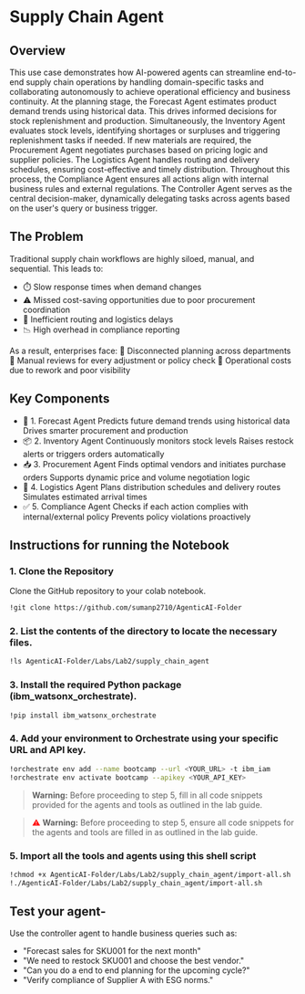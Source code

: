 # Supply Chain Agent

## Overview

This use case demonstrates how AI-powered agents can streamline end-to-end supply chain operations by handling domain-specific tasks and collaborating autonomously to achieve operational efficiency and business continuity.
At the planning stage, the Forecast Agent estimates product demand trends using historical data. This drives informed decisions for stock replenishment and production.
Simultaneously, the Inventory Agent evaluates stock levels, identifying shortages or surpluses and triggering replenishment tasks if needed. If new materials are required, the Procurement Agent negotiates purchases based on pricing logic and supplier policies.
The Logistics Agent handles routing and delivery schedules, ensuring cost-effective and timely distribution. Throughout this process, the Compliance Agent ensures all actions align with internal business rules and external regulations.
The Controller Agent serves as the central decision-maker, dynamically delegating tasks across agents based on the user's query or business trigger.


## The Problem

Traditional supply chain workflows are highly siloed, manual, and sequential. This leads to:
- ⏱️ Slow response times when demand changes
- ⚠️ Missed cost-saving opportunities due to poor procurement coordination
- 🚚 Inefficient routing and logistics delays
- 📉 High overhead in compliance reporting

As a result, enterprises face:
🔄 Disconnected planning across departments
🧾 Manual reviews for every adjustment or policy check
💸 Operational costs due to rework and poor visibility


## Key Components

- 🤖 1. Forecast Agent
Predicts future demand trends using historical data
Drives smarter procurement and production
- 📦 2. Inventory Agent
Continuously monitors stock levels
Raises restock alerts or triggers orders automatically
- 📥 3. Procurement Agent
Finds optimal vendors and initiates purchase orders
Supports dynamic price and volume negotiation logic
- 🚛 4. Logistics Agent
Plans distribution schedules and delivery routes
Simulates estimated arrival times
- ✅ 5. Compliance Agent
Checks if each action complies with internal/external policy
Prevents policy violations proactively

## Instructions for running the Notebook 

### 1. Clone the Repository
Clone the GitHub repository to your colab notebook.
```bash
!git clone https://github.com/sumanp2710/AgenticAI-Folder
```
### 2. List the contents of the directory to locate the necessary files.
```bash 
!ls AgenticAI-Folder/Labs/Lab2/supply_chain_agent
```
### 3. Install the required Python package (ibm_watsonx_orchestrate).
```bash 
!pip install ibm_watsonx_orchestrate
```
### 4. Add your environment to Orchestrate using your specific URL and API key.
```bash 
!orchestrate env add --name bootcamp --url <YOUR_URL> -t ibm_iam
!orchestrate env activate bootcamp --apikey <YOUR_API_KEY>
```

> **Warning:** Before proceeding to step 5, fill in all code snippets provided for the agents and tools as outlined in the lab guide.


> <span style="color:red">⚠️</span> **Warning:** Before proceeding to step 5, ensure all code snippets for the agents and tools are filled in as outlined in the lab guide.


### 5. Import all the tools and agents using this shell script
```bash 
!chmod +x AgenticAI-Folder/Labs/Lab2/supply_chain_agent/import-all.sh
!./AgenticAI-Folder/Labs/Lab2/supply_chain_agent/import-all.sh
```


## Test your agent-

Use the controller agent to handle business queries such as:

- "Forecast sales for SKU001 for the next month"
- "We need to restock SKU001 and choose the best vendor."
- "Can you do a end to end planning for the upcoming cycle?"
- "Verify compliance of Supplier A with ESG norms."
